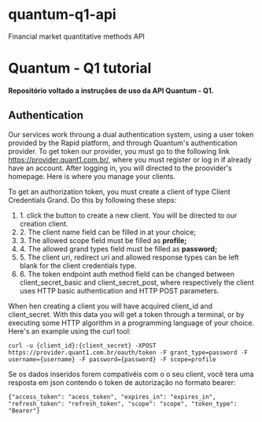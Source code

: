# quantum-q1-api
Financial market quantitative methods API
# Quantum - Q1 tutorial

#### Repositório voltado a instruções de uso da API Quantum - Q1.

## Authentication

Our services work throung a dual authentication system, using a user token provided by the Rapid platform, and through Quantum's authentication provider. To get token our provider, you must go to the following link <https://provider.quant1.com.br/>, where you must register or log in if already have an account. After logging in, you will directed to the proovider's homepage. Here is where you manage your clients. 

To get an authorization token, you must create a client of type Client Credentials Grand. Do this by following these steps:

1. 1\.  click the button to create a new client. You will be directed to our creation client.
2. 2\. The client name field can be filled in at your choice;
3. 3\. The allowed scope field must be filled as **profile;**
4. 4\. The allowed grand types field must be filled as **password;**
5. 5\. The client uri, redirect uri and allowed response types can be left blank for the client credentials type.
6. 6\. The token endpoint auth method field can be changed between client_secret_basic and client_secret_post, where respectively the client uses HTTP basic authentication and HTTP POST parameters.

When hen creating a client you will have acquired client_id and client_secret. With this data you will get a token through a terminal, or by executing some HTTP algorithm in a programming language of your choice. Here's an example using the curl tool:

```
curl -u {client_id}:{client_secret} -XPOST https://provider.quant1.com.br/oauth/token -F grant_type=password -F username={username} -F password={password} -F scope=profile
```

Se os dados inseridos forem compativéis com o o seu client, você tera uma resposta em json contendo o token de autorização no formato bearer:

```
{"access_token": "acess_token", "expires_in": "expires_in", "refresh_token": "refresh_token", "scope": "scope", "token_type": "Bearer"}
```
